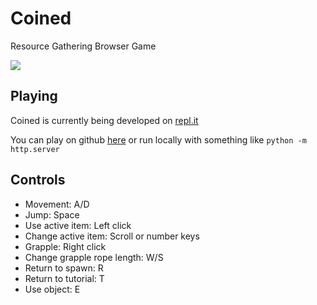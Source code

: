 
# Coined

Resource Gathering Browser Game

![](https://i.imgur.com/kqGMi9M.png)

## Playing
Coined is currently being developed on [repl.it](https://repl.it/@parameterized/Coined)

You can play on github [here](https://parameterized.github.io/coined/) or run locally with something like `python -m http.server`

## Controls
- Movement: A/D
- Jump: Space
- Use active item: Left click
- Change active item: Scroll or number keys
- Grapple: Right click
- Change grapple rope length: W/S
- Return to spawn: R
- Return to tutorial: T
- Use object: E
